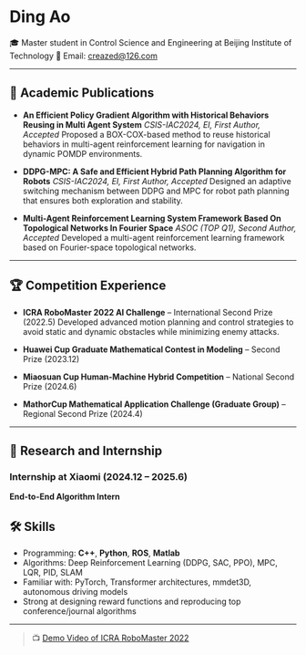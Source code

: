 
# Ding Ao

🎓 Master student in Control Science and Engineering at Beijing Institute of Technology
📧 Email: [creazed@126.com](mailto:creazed@126.com)

---

## 📖 Academic Publications

* **An Efficient Policy Gradient Algorithm with Historical Behaviors Reusing in Multi Agent System**
  *CSIS-IAC2024, EI, First Author, Accepted*
  Proposed a BOX-COX-based method to reuse historical behaviors in multi-agent reinforcement learning for navigation in dynamic POMDP environments.

* **DDPG-MPC: A Safe and Efficient Hybrid Path Planning Algorithm for Robots**
  *CSIS-IAC2024, EI, First Author, Accepted*
  Designed an adaptive switching mechanism between DDPG and MPC for robot path planning that ensures both exploration and stability.

* **Multi-Agent Reinforcement Learning System Framework Based On Topological Networks In Fourier Space**
  *ASOC (TOP Q1), Second Author, Accepted*
  Developed a multi-agent reinforcement learning framework based on Fourier-space topological networks.

---

## 🏆 Competition Experience

* **ICRA RoboMaster 2022 AI Challenge** – International Second Prize (2022.5)
  Developed advanced motion planning and control strategies to avoid static and dynamic obstacles while minimizing enemy attacks.

* **Huawei Cup Graduate Mathematical Contest in Modeling** – Second Prize (2023.12)

* **Miaosuan Cup Human-Machine Hybrid Competition** – National Second Prize (2024.6)

* **MathorCup Mathematical Application Challenge (Graduate Group)** – Regional Second Prize (2024.4)

---

## 🔬 Research and Internship

### Internship at Xiaomi (2024.12 – 2025.6)

**End-to-End Algorithm Intern**


## 🛠 Skills

* Programming: **C++**, **Python**, **ROS**, **Matlab**
* Algorithms: Deep Reinforcement Learning (DDPG, SAC, PPO), MPC, LQR, PID, SLAM
* Familiar with: PyTorch, Transformer architectures, mmdet3D, autonomous driving models
* Strong at designing reward functions and reproducing top conference/journal algorithms

---

> 📺 [Demo Video of ICRA RoboMaster 2022](https://www.bilibili.com/video/BV1nr4y1V7UN/?spm_id_from=333.337.search-card.all.click&vd_source=0b41613d898806582c3edac085957f71)

